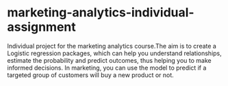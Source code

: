 # marketing-analytics-individual-assignment
Individual project for the marketing analytics course.The aim is to create a Logistic regression packages, which can help you understand relationships, estimate the probability and predict outcomes, thus helping you to make informed decisions. In marketing, you can use the model to predict if a targeted group of customers will buy a new product or not.
